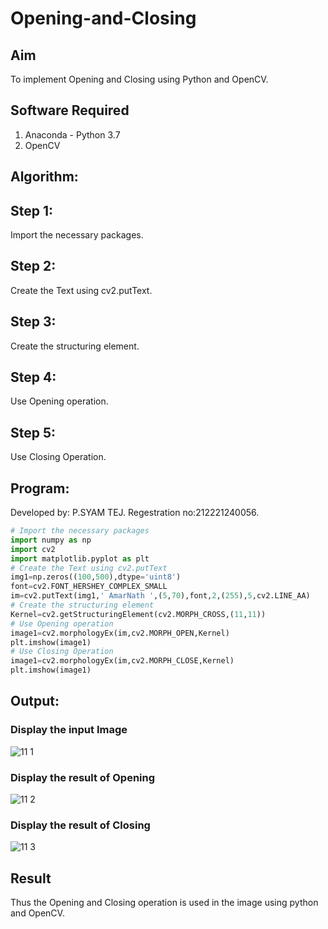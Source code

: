 # Opening-and-Closing

## Aim
To implement Opening and Closing using Python and OpenCV.

## Software Required
1. Anaconda - Python 3.7
2. OpenCV
## Algorithm:
## Step 1:
Import the necessary packages.

## Step 2:
Create the Text using cv2.putText.

## Step 3:
Create the structuring element.

## Step 4:
Use Opening operation.

## Step 5:
Use Closing Operation.

 
## Program:

Developed by: P.SYAM TEJ.
Regestration no:212221240056.

``` Python
# Import the necessary packages
import numpy as np
import cv2
import matplotlib.pyplot as plt
# Create the Text using cv2.putText
img1=np.zeros((100,500),dtype='uint8')
font=cv2.FONT_HERSHEY_COMPLEX_SMALL
im=cv2.putText(img1,' AmarNath ',(5,70),font,2,(255),5,cv2.LINE_AA)
# Create the structuring element
Kernel=cv2.getStructuringElement(cv2.MORPH_CROSS,(11,11))
# Use Opening operation
image1=cv2.morphologyEx(im,cv2.MORPH_OPEN,Kernel)
plt.imshow(image1)
# Use Closing Operation
image1=cv2.morphologyEx(im,cv2.MORPH_CLOSE,Kernel)
plt.imshow(image1)

```
## Output:

### Display the input Image

![11 1](https://user-images.githubusercontent.com/93427224/172896715-4967f4d5-09cd-416b-830e-8caa4a3e2c27.png)

### Display the result of Opening

![11 2](https://user-images.githubusercontent.com/93427224/172896740-001f69db-f221-4fbc-b320-21b5b5bbac0d.png)

### Display the result of Closing

![11 3](https://user-images.githubusercontent.com/93427224/172896779-749d0ca2-c4c0-4db0-99e4-acb901361db3.png)

## Result
Thus the Opening and Closing operation is used in the image using python and OpenCV.

